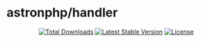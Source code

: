 # astronphp/handler

<p align="center">
<a href="https://packagist.org/packages/astronphp/handler"><img src="https://poser.pugx.org/astronphp/handler/d/total.svg" alt="Total Downloads"></a>
<a href="https://packagist.org/packages/astronphp/handler"><img src="https://poser.pugx.org/astronphp/handler/v/stable.svg" alt="Latest Stable Version"></a>
<a href="https://packagist.org/packages/astronphp/handler"><img src="https://poser.pugx.org/astronphp/handler/license.svg" alt="License"></a>
</p>
